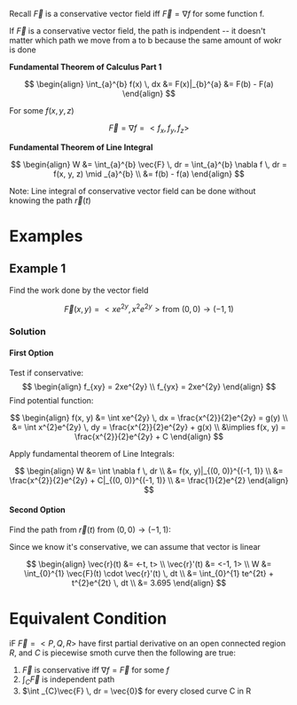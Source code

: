 Recall $\vec{F}$ is a conservative vector field iff $\vec{F}=\nabla f$ for some function f.

If $\vec{F}$ is a conservative vector field, the path is indpendent -- it doesn't matter which path we move from a to b because the same amount of wokr is done

**Fundamental Theorem of Calculus Part 1**

$$
\begin{align}
\int_{a}^{b} f(x) \, dx &= F(x)|_{b}^{a} 
&= F(b) - F(a)
\end{align}
$$

For some $f(x, y, z)$

$$
\vec{F} = \nabla f = <f_{x}, f_{y}, f_{z}>
$$

**Fundamental Theorem of Line Integral**

$$
\begin{align}
W &= \int_{a}^{b} \vec{F} \, dr = \int_{a}^{b} \nabla f \, dr = f(x, y, z) \mid _{a}^{b} \\
&= f(b) - f(a) 
\end{align}
$$

Note: Line integral of conservative vector field can be done without knowing the path $\vec{r}(t)$

# Examples

## Example 1

Find the work done by the vector field 

$$
\vec{F}(x, y) = <xe^{2y}, x^{2}e^{2y}> \text{from } (0, 0) \to (-1, 1)
$$

### Solution

#### First Option

Test if conservative:
$$
\begin{align}
f_{xy} = 2xe^{2y} \\
f_{yx} = 2xe^{2y}
\end{align}
$$
Find potential function:

$$
\begin{align}
f(x, y) &= \int xe^{2y} \, dx = \frac{x^{2}}{2}e^{2y} = g(y)  \\
&= \int x^{2}e^{2y} \, dy = \frac{x^{2}}{2}e^{2y} + g(x) \\
&\implies f(x, y) = \frac{x^{2}}{2}e^{2y} + C
\end{align}
$$

Apply fundamental theorem of Line Integrals:

$$
\begin{align}
W &= \int \nabla f \, dr  \\
&= f(x, y)|_{(0, 0)}^{(-1, 1)} \\
&= \frac{x^{2}}{2}e^{2y} + C|_{(0, 0)}^{(-1, 1)}  \\
&= \frac{1}{2}e^{2}
\end{align}
$$

#### Second Option

Find the path from $\vec{r}(t)$ from $(0, 0) \to (-1, 1)$:

Since we know it's conservative, we can assume that vector is linear

$$
\begin{align}
\vec{r}(t) &= <-t, t> \\
\vec{r}'(t) &= <-1, 1> \\
W &= \int_{0}^{1} \vec{F}(t) \cdot \vec{r}'(t) \, dt  \\
&= \int_{0}^{1} te^{2t} + t^{2}e^{2t} \, dt \\
&= 3.695 
\end{align}
$$

# Equivalent Condition

iF $\vec{F} = <P, Q, R>$ have first partial derivative on an open connected region $R$, and $C$ is piecewise smoth curve then the following are true:

1. $\vec{F}$ is conservative iff $\nabla f = \vec{F}$ for some $f$
2. $\int _{C} \vec{F}$ is independent path
3. $\int _{C}\vec{F} \, dr = \vec{0}$ for every closed curve C in R